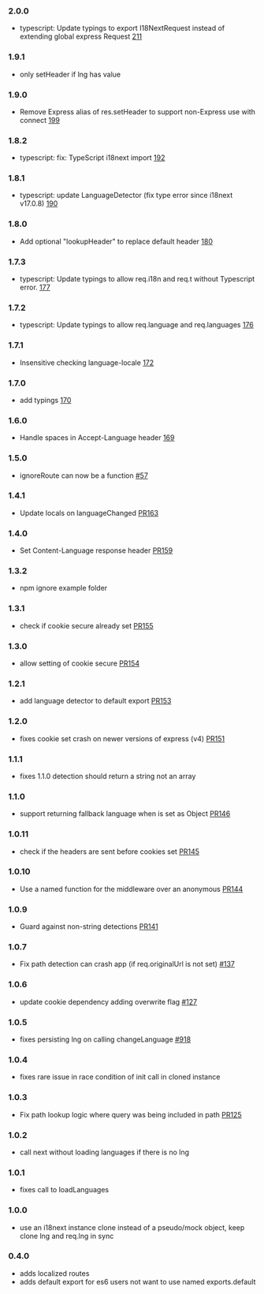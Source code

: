 ### 2.0.0

- typescript: Update typings to export I18NextRequest instead of extending global express Request [211](https://github.com/i18next/i18next-express-middleware/pull/211)

### 1.9.1

- only setHeader if lng has value

### 1.9.0

- Remove Express alias of res.setHeader to support non-Express use with connect [199](https://github.com/i18next/i18next-express-middleware/pull/199)

### 1.8.2

- typescript: fix: TypeScript i18next import [192](https://github.com/i18next/i18next-express-middleware/pull/192)

### 1.8.1

- typescript: update LanguageDetector (fix type error since i18next v17.0.8) [190](https://github.com/i18next/i18next-express-middleware/pull/190)

### 1.8.0

- Add optional "lookupHeader" to replace default header [180](https://github.com/i18next/i18next-express-middleware/pull/180)

### 1.7.3

- typescript: Update typings to allow req.i18n and req.t without Typescript error. [177](https://github.com/i18next/i18next-express-middleware/pull/177)

### 1.7.2

- typescript: Update typings to allow req.language and req.languages [176](https://github.com/i18next/i18next-express-middleware/pull/176)

### 1.7.1

- Insensitive checking language-locale [172](https://github.com/i18next/i18next-express-middleware/pull/172)

### 1.7.0

- add typings [170](https://github.com/i18next/i18next-express-middleware/pull/170)

### 1.6.0

- Handle spaces in Accept-Language header [169](https://github.com/i18next/i18next-express-middleware/pull/169)

### 1.5.0

- ignoreRoute can now be a function [#57](https://github.com/i18next/i18next-express-middleware/issues/57)

### 1.4.1

- Update locals on languageChanged [PR163](https://github.com/i18next/i18next-express-middleware/pull/163)

### 1.4.0

- Set Content-Language response header [PR159](https://github.com/i18next/i18next-express-middleware/pull/159)

### 1.3.2

- npm ignore example folder

### 1.3.1

- check if cookie secure already set [PR155](https://github.com/i18next/i18next-express-middleware/pull/155)

### 1.3.0

- allow setting of cookie secure [PR154](https://github.com/i18next/i18next-express-middleware/pull/154)

### 1.2.1

- add language detector to default export [PR153](https://github.com/i18next/i18next-express-middleware/pull/153)

### 1.2.0

- fixes cookie set crash on newer versions of express (v4) [PR151](https://github.com/i18next/i18next-express-middleware/pull/151)

### 1.1.1

- fixes 1.1.0 detection should return a string not an array

### 1.1.0

- support returning fallback language when is set as Object [PR146](https://github.com/i18next/i18next-express-middleware/pull/146)

### 1.0.11

- check if the headers are sent before cookies set [PR145](https://github.com/i18next/i18next-express-middleware/pull/145)

### 1.0.10

- Use a named function for the middleware over an anonymous [PR144](https://github.com/i18next/i18next-express-middleware/pull/144)

### 1.0.9

- Guard against non-string detections [PR141](https://github.com/i18next/i18next-express-middleware/pull/141)

### 1.0.7

- Fix path detection can crash app (if req.originalUrl is not set) [#137](https://github.com/i18next/i18next-express-middleware/pull/137)

### 1.0.6

- update cookie dependency adding overwrite flag [#127](https://github.com/i18next/i18next-express-middleware/issues/127)

### 1.0.5

- fixes persisting lng on calling changeLanguage [#918](https://github.com/i18next/i18next/issues/918)

### 1.0.4

- fixes rare issue in race condition of init call in cloned instance

### 1.0.3

- Fix path lookup logic where query was being included in path [PR125](https://github.com/i18next/i18next-express-middleware/pull/125)

### 1.0.2

- call next without loading languages if there is no lng

### 1.0.1

- fixes call to loadLanguages

### 1.0.0

- use an i18next instance clone instead of a pseudo/mock object, keep clone lng and req.lng in sync

### 0.4.0

- adds localized routes
- adds default export for es6 users not want to use named exports.default

